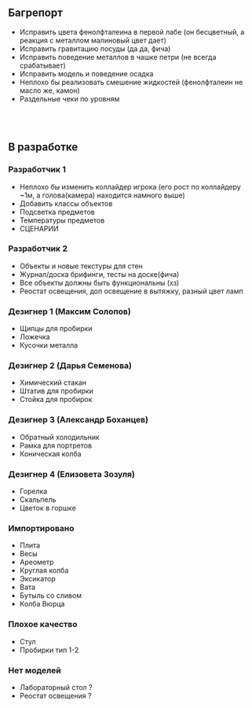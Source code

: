## Багрепорт ##
* Исправить цвета фенолфталеина в первой лабе (он бесцветный, а реакция с металлом малиновый цвет дает)
* Исправить гравитацию посуды (да да, фича)
* Исправить поведение металлов в чашке петри (не всегда срабатывает)
* Исправить модель и поведение осадка
* Неплохо бы реализовать смешение жидкостей (фенолфталеин не масло же, камон)
* Раздельные чеки по уровням

</br>
</br>  

## В разработке ##

### Разработчик 1
* Неплохо бы изменить коллайдер игрока (его рост по коллайдеру ~1м, а голова(камера) находится намного выше)
* Добавить классы объектов
* Подсветка предметов
* Температуры предметов
* СЦЕНАРИИ

### Разработчик 2
* Объекты и новые текстуры для стен
* Журнал/доска брифинги, тесты на доске(фича)
* Все объекты должны быть функциональны (хз)
* Реостат освещения, доп освещение в вытяжку, разный цвет ламп

### Дезигнер 1 (Максим Солопов)
* Щипцы для пробирки
* Ложечка
* Кусочки металла

### Дезигнер 2 (Дарья Семенова)
* Химический стакан 
* Штатив для пробирки
* Стойка для пробирок

### Дезигнер 3 (Александр Боханцев)
* Обратный холодильник
* Рамка для портретов
* Коническая колба

### Дезигнер 4 (Елизовета Зозуля)
* Горелка
* Скальпель
* Цветок в горшке

### Импортировано
* Плита
* Весы
* Ареометр
* Круглая колба
* Эксикатор
* Вата
* Бутыль со сливом
* Колба Вюрца

### Плохое качество 
* Стул
* Пробирки тип 1-2

### Нет моделей
* Лабораторный стол ?
* Реостат освещения ?
